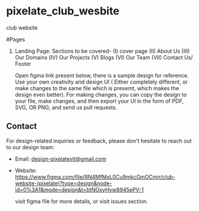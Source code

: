 # pixelate_club_wesbite
club website

#Pages
1. Landing Page:
   Sections to be covered- (I) cover page
                           (II) About Us
                           (III) Our Domains
                           (IV) Our Projects
                           (V) Blogs
                           (VI) Our Team
                           (VII) Contact Us/ Footer

   Open figma link present below, there is a sample design for reference. Use your own creativity and design UI ( Either completely different, or make changes to the same file which is presemt, which makes the design even better). For making changes, you can copy the design to your file, make changes, and then export your UI in the form of PDF, SVG, OR PNG, and send us pull requests.

## Contact

For design-related inquiries or feedback, please don't hesitate to reach out to our design team:

- Email: design-pixelatevit@gmail.com
- Website: https://www.figma.com/file/RN4MfMxL0Cu9mkcGmOCmjr/club-website-(pixelate)?type=design&node-id=0%3A1&mode=design&t=btNOxyHvw8945ePV-1

  visit figma file for more details, or visit issues section.
